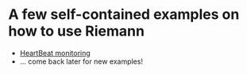 # A few self-contained examples on how to use Riemann

* [HeartBeat monitoring](Heartbeat/README.md)
* ... come back later for new examples!
